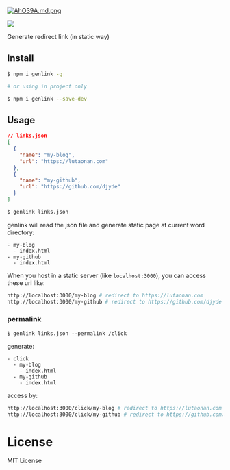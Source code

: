 [![AhO39A.md.png](https://s2.ax1x.com/2019/04/07/AhO39A.png)](https://imgchr.com/i/AhO39A)

[![](https://badgen.net/npm/v/genlink)](https://npm.im/genlink)

Generate redirect link (in static way)

## Install

```bash
$ npm i genlink -g

# or using in project only

$ npm i genlink --save-dev
```

## Usage

```json
// links.json
[
  {
    "name": "my-blog",
    "url": "https://lutaonan.com"
  },
  {
    "name": "my-github",
    "url": "https://github.com/djyde"
  }
]
```

```bash
$ genlink links.json
```

genlink will read the json file and generate static page at current word directory:

```
- my-blog
  - index.html
- my-github
  - index.html
```

When you host in a static server (like `localhost:3000`), you can access these url like:

```bash
http://localhost:3000/my-blog # redirect to https://lutaonan.com
http://localhost:3000/my-github # redirect to https://github.com/djyde
```

### permalink

```
$ genlink links.json --permalink /click
```

generate:

```
- click
  - my-blog
    - index.html
  - my-github
    - index.html
```

access by:

```bash
http://localhost:3000/click/my-blog # redirect to https://lutaonan.com
http://localhost:3000/click/my-github # redirect to https://github.com/djyde
```

# License

MIT License